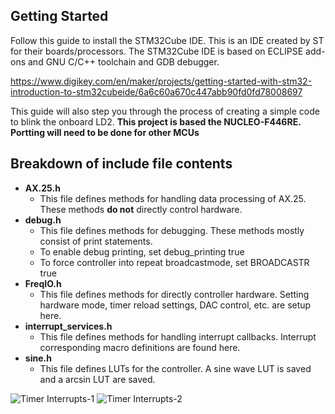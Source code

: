 ## Getting Started
Follow this guide to install the STM32Cube IDE. This is an IDE created by ST for their boards/processors.
The STM32Cube IDE is based on ECLIPSE add-ons and GNU C/C++ toolchain and GDB debugger. 

https://www.digikey.com/en/maker/projects/getting-started-with-stm32-introduction-to-stm32cubeide/6a6c60a670c447abb90fd0fd78008697

This guide will also step you through the process of creating a simple code to blink the onboard LD2.
**This project is based the NUCLEO-F446RE. Portting will need to be done for other MCUs**

## Breakdown of include file contents
- **AX.25.h**
  - This file defines methods for handling data processing of AX.25. These methods **do not** directly control hardware.
- **debug.h**
  - This file defines methods for debugging. These methods mostly consist of print statements.
  - To enable debug printing, set debug_printing true
  - To force controller into repeat broadcastmode, set BROADCASTR true
- **FreqIO.h**
  - This file defines methods for directly controller hardware. Setting hardware mode, timer reload settings, DAC control, etc. are setup here.
- **interrupt_services.h**
  - This file defines methods for handling interrupt callbacks. Interrupt corresponding macro definitions are found here.
- **sine.h**
  - This file defines LUTs for the controller. A sine wave LUT is saved and a arcsin LUT are saved.

![Timer Interrupts-1](/images/System-Interrupts-1.png)
![Timer Interrupts-2](/images/System-Interrupts-2.png)